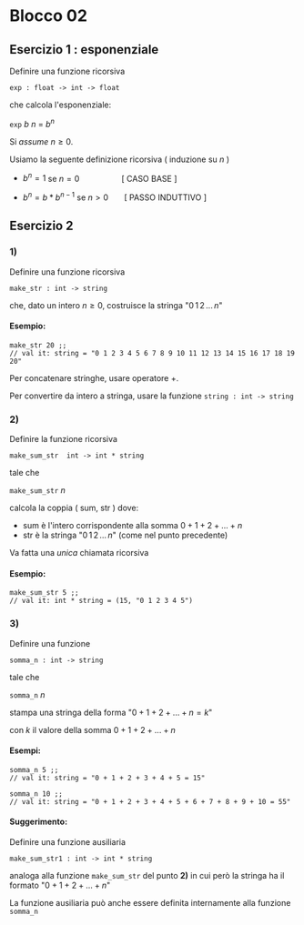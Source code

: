 # Blocco 02

## Esercizio 1 : esponenziale

Definire una funzione ricorsiva

`exp : float -> int -> float`

che calcola l'esponenziale: 

`exp` $b$ $n$ = $b^n$   

Si *assume* $n\ge 0$. 

Usiamo la seguente definizione ricorsiva ( induzione su $n$ )

-   $b^n   =  1$                se $n = 0$&emsp;&emsp;&emsp;&emsp;&emsp;&nbsp;[ CASO BASE ]

-   $b^n  =   b * b^{n-1}$      se $n > 0$&emsp;&emsp;[ PASSO INDUTTIVO ]

## Esercizio 2

### 1)  
    
Definire una funzione ricorsiva

`make_str : int -> string`

che, dato un intero $n\ge 0$, costruisce la stringa "$0\,1\,2\,...\,n$"

#### Esempio:

    make_str 20 ;;
    // val it: string = "0 1 2 3 4 5 6 7 8 9 10 11 12 13 14 15 16 17 18 19 20"

Per concatenare stringhe, usare operatore +.

Per convertire da intero a stringa, usare la funzione `string : int -> string`

### 2)  

Definire la funzione ricorsiva

`make_sum_str  int -> int * string`

tale che 

`make_sum_str` $n$

calcola la coppia ( sum, str ) dove:

- sum è l'intero corrispondente alla somma  $0 + 1 + 2 + ... + n$
- str è la stringa "$0\,1\,2\,...\,n$"  (come nel punto precedente)

Va fatta una *unica* chiamata ricorsiva  

#### Esempio:

    make_sum_str 5 ;;
    // val it: int * string = (15, "0 1 2 3 4 5")

### 3)

Definire una funzione

`somma_n : int -> string`

tale che

`somma_n` $n$

stampa una stringa della forma "$0 + 1 + 2 + ... + n = k$"

con $k$ il valore della somma $0 + 1 + 2 + ... + n$

#### Esempi:

    somma_n 5 ;;
    // val it: string = "0 + 1 + 2 + 3 + 4 + 5 = 15"

    somma_n 10 ;;
    // val it: string = "0 + 1 + 2 + 3 + 4 + 5 + 6 + 7 + 8 + 9 + 10 = 55"  

#### Suggerimento:

Definire una funzione ausiliaria

`make_sum_str1 : int -> int * string`

analoga alla funzione `make_sum_str` del punto **2)** in cui però la stringa ha il formato "$0 + 1 + 2 + ... + n$"

La funzione ausiliaria può anche essere definita internamente alla funzione `somma_n`